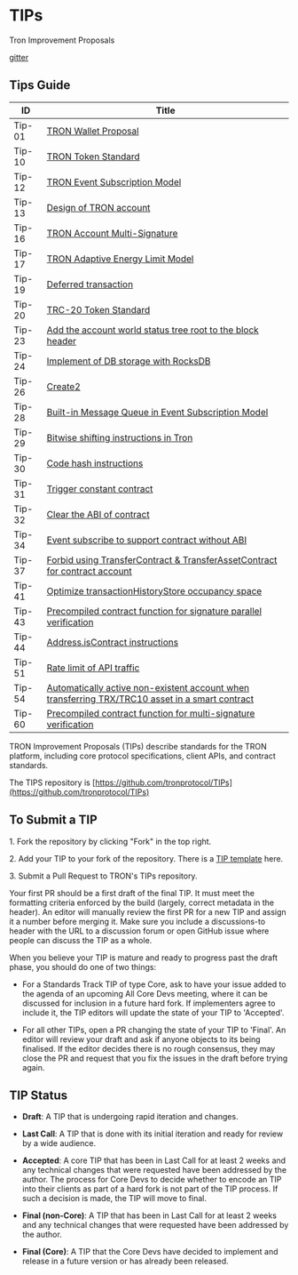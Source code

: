 # TIPs

Tron Improvement Proposals

[gitter](https://gitter.im/tronprotocol/TIPs)  


## Tips Guide 
|  ID   | Title  |
|  ----  | ----  |
| Tip-01  | [TRON Wallet Proposal](https://github.com/tronprotocol/TIPs/blob/master/tip-01.md)                                       |
| Tip-10  | [TRON Token Standard](https://github.com/tronprotocol/TIPs/blob/master/tip-10.md)                                        |
| Tip-12  | [TRON Event Subscription Model](https://github.com/tronprotocol/TIPs/blob/master/tip-12.md)                              |
| Tip-13  | [Design of TRON account](https://github.com/tronprotocol/TIPs/blob/master/tip-13.md)                                     |
| Tip-16  | [TRON Account Multi-Signature](https://github.com/tronprotocol/TIPs/blob/master/tip-16.md)                               |
| Tip-17  | [TRON Adaptive Energy Limit Model](https://github.com/tronprotocol/TIPs/blob/master/tip-17.md)                           |
| Tip-19  | [Deferred transaction](https://github.com/tronprotocol/tips/blob/master/tip-19.md)                                       |
| Tip-20  | [TRC-20 Token Standard](https://github.com/tronprotocol/TIPs/blob/master/tip-20.md)                                      |
| Tip-23  | [Add the account world status tree root to the block header](https://github.com/tronprotocol/tips/blob/master/tip-23.md) |
| Tip-24  | [Implement of DB storage with RocksDB](https://github.com/tronprotocol/tips/blob/master/tip-24.md)                       |
| Tip-26  | [Create2](https://github.com/tronprotocol/tips/blob/master/tip-26.md)                                                    |
| Tip-28  | [Built-in Message Queue in Event Subscription Model](https://github.com/tronprotocol/TIPs/blob/master/tip-28.md)         |
| Tip-29  | [Bitwise shifting instructions in Tron](https://github.com/tronprotocol/tips/blob/master/tip-29.md)                      |
| Tip-30  | [Code hash instructions](https://github.com/tronprotocol/tips/blob/master/tip-30.md)                                     |
| Tip-31  | [Trigger constant contract](https://github.com/tronprotocol/tips/blob/master/tip-31.md)                                  |
| Tip-32  | [Clear the ABI of contract](https://github.com/tronprotocol/tips/blob/master/tip-32.md)                                  |
| Tip-34  | [Event subscribe to support contract without ABI](https://github.com/tronprotocol/tips/blob/tip34/tip-34.md)             |
| Tip-37  | [Forbid using TransferContract & TransferAssetContract  for contract account](https://github.com/tronprotocol/tips/blob/master/tip-37.md)|
| Tip-41  | [Optimize transactionHistoryStore occupancy space](https://github.com/tronprotocol/tips/blob/master/tip-41.md)           |
| Tip-43  | [Precompiled contract function for signature parallel verification](https://github.com/tronprotocol/tips/blob/master/tip-43.md)|
| Tip-44  | [Address.isContract instructions](https://github.com/tronprotocol/tips/blob/master/tip-44.md)                            |
| Tip-51  | [Rate limit of API traffic](https://github.com/tronprotocol/tips/blob/master/tip-51.md)                                  |
| Tip-54  | [Automatically active non-existent account when transferring TRX/TRC10 asset in a smart contract](https://github.com/tronprotocol/tips/blob/master/tip-54.md)|
| Tip-60  | [Precompiled contract function for multi-signature verification](https://github.com/tronprotocol/tips/blob/master/tip-60.md)|

 




TRON Improvement Proposals (TIPs) describe standards for the TRON platform, including core protocol specifications, client APIs, and contract standards.

The TIPS repository is [https://github.com/tronprotocol/TIPs](https://github.com/tronprotocol/TIPs)

<h2>To Submit a TIP</h2>

1.&nbsp;Fork the repository by clicking "Fork" in the top right.  

2.&nbsp;Add your TIP to your fork of the repository. There is a [TIP template](https://github.com/tronprotocol/TIPs/blob/master/template.md) here.  

3.&nbsp;Submit a Pull Request to TRON's TIPs repository.   

Your first PR should be a first draft of the final TIP. It must meet the formatting criteria enforced by the build (largely, correct metadata in the header). An editor will manually review the first PR for a new TIP and assign it a number before merging it. Make sure you include a discussions-to header with the URL to a discussion forum or open GitHub issue where people can discuss the TIP as a whole.  

When you believe your TIP is mature and ready to progress past the draft phase, you should do one of two things:

- For a Standards Track TIP of type Core, ask to have your issue added to the agenda of an upcoming All Core Devs meeting, where it can be discussed for inclusion in a future hard fork. If implementers agree to include it, the TIP editors will update the state of your TIP to 'Accepted'.  

- For all other TIPs, open a PR changing the state of your TIP to 'Final'. An editor will review your draft and ask if anyone objects to its being finalised. If the editor decides there is no rough consensus, they may close the PR and request that you fix the issues in the draft before trying again.

<h2>TIP Status</h2>

- **Draft**: A TIP that is undergoing rapid iteration and changes.  

- **Last Call**: A TIP that is done with its initial iteration and ready for review by a wide audience.  

- **Accepted**: A core TIP that has been in Last Call for at least 2 weeks and any technical changes that were requested have been addressed by the author. The process for Core Devs to decide whether to encode an TIP into their clients as part of a hard fork is not part of the TIP process. If such a decision is made, the TIP will move to final.  

- **Final (non-Core)**: A TIP that has been in Last Call for at least 2 weeks and any technical changes that were requested have been addressed by the author.  

- **Final (Core)**: A TIP that the Core Devs have decided to implement and release in a future version or has already been released.      
